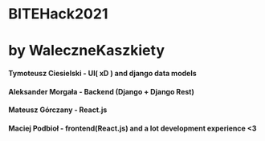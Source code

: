 # BITEHack2021
# by WaleczneKaszkiety


#### Tymoteusz Ciesielski - UI( xD ) and django data models
#### Aleksander Morgała - Backend (Django + Django Rest)
#### Mateusz Górczany - React.js
#### Maciej Podbioł - frontend(React.js) and a lot development experience <3
